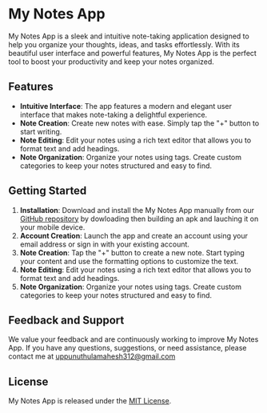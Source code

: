 # My Notes App

My Notes App is a sleek and intuitive note-taking application designed to help you organize your thoughts, ideas, and tasks effortlessly. With its beautiful user interface and powerful features, My Notes App is the perfect tool to boost your productivity and keep your notes organized.

## Features

- **Intuitive Interface**: The app features a modern and elegant user interface that makes note-taking a delightful experience.
- **Note Creation**: Create new notes with ease. Simply tap the "+" button to start writing.
- **Note Editing**: Edit your notes using a rich text editor that allows you to format text and add headings.
- **Note Organization**: Organize your notes using tags. Create custom categories to keep your notes structured and easy to find.

## Getting Started

1. **Installation**: Download and install the My Notes App manually from our [GitHub repository](https://github.com/Mahesh-Uppunuthula/MyNotes) by dowloading then building an apk and lauching it on your mobile device.
2. **Account Creation**: Launch the app and create an account using your email address or sign in with your existing account.
3. **Note Creation**: Tap the "+" button to create a new note. Start typing your content and use the formatting options to customize the text.
4. **Note Editing**: Edit your notes using a rich text editor that allows you to format text and add headings.
5. **Note Organization**: Organize your notes using tags. Create custom categories to keep your notes structured and easy to find.

## Feedback and Support

We value your feedback and are continuously working to improve My Notes App. If you have any questions, suggestions, or need assistance, please contact me at uppunuthulamahesh312@gmail.com

## License

My Notes App is released under the [MIT License](https://opensource.org/licenses/MIT).

